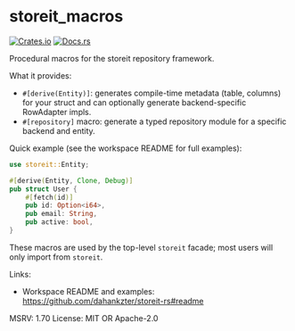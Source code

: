 # storeit_macros

[![Crates.io](https://img.shields.io/crates/v/storeit_macros.svg)](https://crates.io/crates/storeit_macros)
[![Docs.rs](https://docs.rs/storeit_macros/badge.svg)](https://docs.rs/storeit_macros)

Procedural macros for the storeit repository framework.

What it provides:
- `#[derive(Entity)]`: generates compile-time metadata (table, columns) for your struct and can optionally generate backend-specific RowAdapter impls.
- `#[repository]` macro: generate a typed repository module for a specific backend and entity.

Quick example (see the workspace README for full examples):

```rust
use storeit::Entity;

#[derive(Entity, Clone, Debug)]
pub struct User {
    #[fetch(id)]
    pub id: Option<i64>,
    pub email: String,
    pub active: bool,
}
```

These macros are used by the top-level `storeit` facade; most users will only import from `storeit`.

Links:
- Workspace README and examples: https://github.com/dahankzter/storeit-rs#readme

MSRV: 1.70
License: MIT OR Apache-2.0